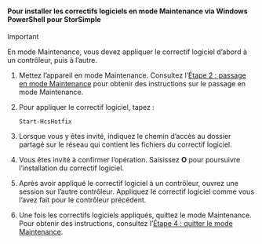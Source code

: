 <!--author=SharS last changed: 9/17/15-->

#### Pour installer les correctifs logiciels en mode Maintenance via Windows PowerShell pour StorSimple
> [!IMPORTANT]
> En mode Maintenance, vous devez appliquer le correctif logiciel d’abord à un contrôleur, puis à l’autre.
> 
> 

1. Mettez l’appareil en mode Maintenance. Consultez l’[Étape 2 : passage en mode Maintenance](../articles/storsimple/storsimple-update-device.md#step2) pour obtenir des instructions sur le passage en mode Maintenance.
2. Pour appliquer le correctif logiciel, tapez :
   
     `Start-HcsHotfix`
3. Lorsque vous y êtes invité, indiquez le chemin d’accès au dossier partagé sur le réseau qui contient les fichiers du correctif logiciel.
4. Vous êtes invité à confirmer l’opération. Saisissez **O** pour poursuivre l’installation du correctif logiciel.
5. Après avoir appliqué le correctif logiciel à un contrôleur, ouvrez une session sur l’autre contrôleur. Appliquez le correctif logiciel comme vous l’avez fait pour le contrôleur précédent.
6. Une fois les correctifs logiciels appliqués, quittez le mode Maintenance. Pour obtenir des instructions, consultez l’[Étape 4 : quitter le mode Maintenance](../articles/storsimple/storsimple-update-device.md#step4).

<!---HONumber=Oct15_HO3-->